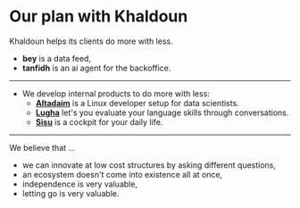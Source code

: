 # Our plan with Khaldoun

Khaldoun helps its clients do more with less.

- **bey** is a data feed,
- **tanfidh** is an ai agent for the backoffice.

----

- We develop internal products to do more with less:
  - [**Altadaim**](https://github.com/khaldoun-xyz/altadim) is a Linux
    developer setup for data scientists.
  - [**Lugha**](https://lugha.xyz) let's you evaluate your language
    skills through conversations.
  - [**Sisu**](https://sisu.cx) is a cockpit for your daily life.

----

We believe that ...

- we can innovate at low cost structures by asking different questions,
- an ecosystem doesn't come into existence all at once,
- independence is very valuable,
- letting go is very valuable.
